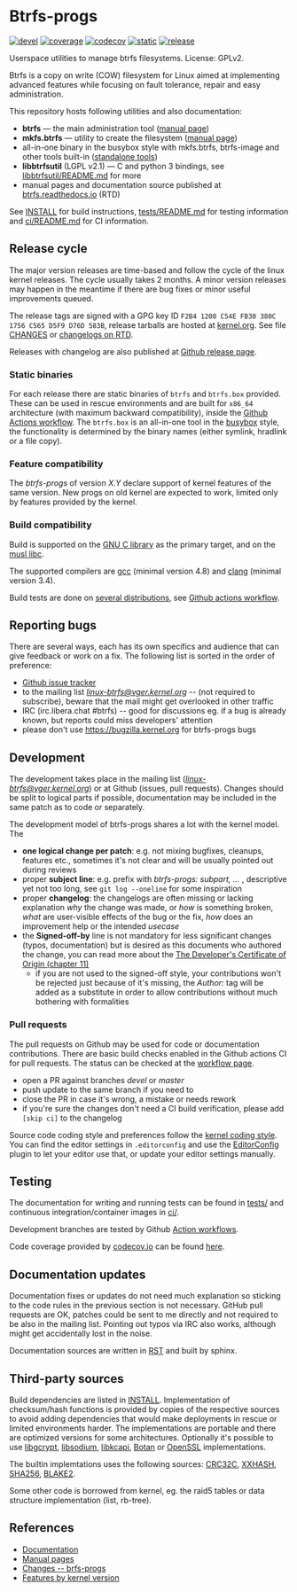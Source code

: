 Btrfs-progs
===========

[![devel](https://github.com/kdave/btrfs-progs/actions/workflows/devel.yml/badge.svg)](https://github.com/kdave/btrfs-progs/actions/workflows/devel.yml)
[![coverage](https://github.com/kdave/btrfs-progs/actions/workflows/coverage.yml/badge.svg)](https://github.com/kdave/btrfs-progs/actions/workflows/coverage.yml)
[![codecov](https://codecov.io/gh/kdave/btrfs-progs/branch/coverage-test/graph/badge.svg?token=fhLI8V9s0k)](https://codecov.io/gh/kdave/btrfs-progs)
[![static](https://github.com/kdave/btrfs-progs/actions/workflows/artifacts-static-build.yml/badge.svg)](https://github.com/kdave/btrfs-progs/actions/workflows/artifacts-static-build.yml)
[![release](https://github.com/kdave/btrfs-progs/actions/workflows/ci-build-test.yml/badge.svg)](https://github.com/kdave/btrfs-progs/actions/workflows/ci-build-test.yml)

Userspace utilities to manage btrfs filesystems.
License: GPLv2.

Btrfs is a copy on write (COW) filesystem for Linux aimed at implementing
advanced features while focusing on fault tolerance, repair and easy
administration.

This repository hosts following utilities and also documentation:

* **btrfs** &mdash; the main administration tool ([manual page](https://btrfs.readthedocs.io/en/latest/btrfs.html))
* **mkfs.btrfs** &mdash; utility to create the filesystem ([manual page](https://btrfs.readthedocs.io/en/latest/mkfs.btrfs.html))
* all-in-one binary in the busybox style with mkfs.btrfs, btrfs-image and other tools built-in ([standalone tools](https://btrfs.readthedocs.io/en/latest/btrfs.html#standalone-tools))
* **libbtrfsutil** (LGPL v2.1) &mdash; C and python 3 bindings, see [libbtrfsutil/README.md](libbtrfsutil/README.md) for more
* manual pages and documentation source published at [btrfs.readthedocs.io](https://btrfs.readthedocs.io) (RTD)

See [INSTALL](INSTALL) for build instructions, [tests/README.md](tests/README.md) for
testing information and [ci/README.md](ci/README.md) for CI information.

Release cycle
-------------

The major version releases are time-based and follow the cycle of the linux
kernel releases. The cycle usually takes 2 months. A minor version releases may
happen in the meantime if there are bug fixes or minor useful improvements
queued.

The release tags are signed with a GPG key ID `F2B4 1200 C54E FB30 380C  1756 C565 D5F9 D76D 583B`,
release tarballs are hosted at [kernel.org](https://www.kernel.org/pub/linux/kernel/people/kdave/btrfs-progs/).
See file [CHANGES](CHANGES) or [changelogs on RTD](https://btrfs.readthedocs.io/en/latest/CHANGES.html).

Releases with changelog are also published at [Github release page](https://github.com/kdave/btrfs-progs/releases).

### Static binaries

For each release there are static binaries of `btrfs` and `btrfs.box` provided.
These can be used in rescue environments and are built for `x86_64`
architecture (with maximum backward compatibility), inside the [Github Actions
workflow](https://github.com/kdave/btrfs-progs/actions/workflows/artifacts-static-build.yml).
The `btrfs.box` is an all-in-one tool in the [busybox](https://www.busybox.net)
style, the functionality is determined by the binary names (either symlink,
hradlink or a file copy).

### Feature compatibility

The *btrfs-progs* of version *X.Y* declare support of kernel features of the same
version. New progs on old kernel are expected to work, limited only by features
provided by the kernel.

### Build compatibility

Build is supported on the [GNU C library](https://www.gnu.org/software/libc/)
as the primary target, and on the [musl libc](https://musl.libc.org/).

The supported compilers are [gcc](https://gcc.gnu.org/) (minimal version 4.8)
and [clang](https://clang.llvm.org/) (minimal version 3.4).

Build tests are done on [several distributions](https://github.com/kdave/btrfs-progs/blob/master/.github/workflows/ci-build-test.yml), see
[Github actions workflow](https://github.com/kdave/btrfs-progs/actions/workflows/ci-build-test.yml).

Reporting bugs
--------------

There are several ways, each has its own specifics and audience that can give
feedback or work on a fix. The following list is sorted in the order of
preference:

* [Github issue tracker](https://github.com/kdave/btrfs-progs/issues)
* to the mailing list *linux-btrfs@vger.kernel.org* -- (not required to
  subscribe), beware that the mail might get overlooked in other traffic
* IRC (irc.libera.chat #btrfs) -- good for discussions eg. if a bug is already
  known, but reports could miss developers' attention
* please don't use https://bugzilla.kernel.org for btrfs-progs bugs

Development
-----------

The development takes place in the mailing list (*linux-btrfs@vger.kernel.org*)
or at Github (issues, pull requests). Changes should be split to logical parts
if possible, documentation may be included in the same patch as to code or
separately.

The development model of btrfs-progs shares a lot with the kernel model. The

* **one logical change per patch**: e.g. not mixing bugfixes, cleanups, features
  etc., sometimes it's not clear and will be usually pointed out during reviews
* proper **subject line**: e.g. prefix with _btrfs-progs: subpart, ..._ ,
  descriptive yet not too long, see `git log --oneline` for some inspiration
* proper **changelog**: the changelogs are often missing or lacking explanation _why_
  the change was made, or _how_ is something broken, _what_ are user-visible
  effects of the bug or the fix, _how_ does an improvement help or the intended
  _usecase_
* the **Signed-off-by** line is not mandatory for less significant changes
  (typos, documentation) but is desired as this documents who authored the
  change, you can read more about the
  [The Developer's Certificate of Origin (chapter 11)](https://www.kernel.org/doc/html/latest/process/submitting-patches.html#sign-your-work-the-developer-s-certificate-of-origin)
  * if you are not used to the signed-off style, your contributions won't be
    rejected just because of it's missing, the _Author:_ tag will be added as a
    substitute in order to allow contributions without much bothering with
    formalities

### Pull requests

The pull requests on Github may be used for code or documentation
contributions. There are basic build checks enabled in the Github actions CI
for pull requests. The status can be checked at the
[workflow page](https://github.com/kdave/btrfs-progs/actions/workflows/pull-request.yml).

* open a PR against branches *devel* or *master*
* push update to the same branch if you need to
* close the PR in case it's wrong, a mistake or needs rework
* if you're sure the changes don't need a CI build verification, please add `[skip ci]` to the changelog

Source code coding style and preferences follow the
[kernel coding style](https://www.kernel.org/doc/html/latest/process/coding-style.html).
You can find the editor settings in `.editorconfig` and use the
[EditorConfig](https://editorconfig.org/) plugin to let your editor use that,
or update your editor settings manually.

Testing
-------

The documentation for writing and running tests can be found in
[tests/](tests/README.md) and continuous integration/container images in
[ci/](ci/README.md).

Development branches are tested by Github
[Action workflows](https://github.com/kdave/btrfs-progs/actions).

Code coverage provided by [codecov.io](https://codecov.io) can be found
[here](https://codecov.io/gh/kdave/btrfs-progs).

Documentation updates
---------------------

Documentation fixes or updates do not need much explanation so sticking to the
code rules in the previous section is not necessary. GitHub pull requests are
OK, patches could be sent to me directly and not required to be also in the
mailing list. Pointing out typos via IRC also works, although might get
accidentally lost in the noise.

Documentation sources are written in
[RST](https://en.wikipedia.org/wiki/ReStructuredText) and built by sphinx.

Third-party sources
-------------------

Build dependencies are listed in [INSTALL](INSTALL). Implementation of checksum/hash
functions is provided by copies of the respective sources to avoid adding
dependencies that would make deployments in rescue or limited environments
harder. The implementations are portable and there are optimized versions for
some architectures.  Optionally it's possible to use
[libgcrypt](https://www.gnupg.org/software/libgcrypt/index.html),
[libsodium](https://doc.libsodium.org),
[libkcapi](https://www.chronox.de/libkcapi.html),
[Botan](https://botan.randombit.net) or
[OpenSSL](https://www.openssl.org) implementations.

The builtin implemtations uses the following sources:
[CRC32C](https://git.kernel.org/pub/scm/linux/kernel/git/torvalds/linux.git),
[XXHASH](https://github.com/Cyan4973/xxHash),
[SHA256](https://tools.ietf.org/html/rfc4634),
[BLAKE2](https://github.com/BLAKE2/BLAKE2).

Some other code is borrowed from kernel, eg. the raid5 tables or data structure
implementation (list, rb-tree).

References
----------

* [Documentation](https://btrfs.readthedocs.io)
* [Manual pages](https://btrfs.readthedocs.io/en/latest/man-index.html)
* [Changes -- brfs-progs](https://btrfs.readthedocs.io/en/latest/CHANGES.html)
* [Features by kernel version](https://btrfs.readthedocs.io/en/latest/Feature-by-version.html)
